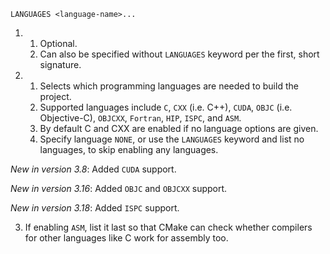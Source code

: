 ```
LANGUAGES <language-name>...
```

1.
    1. Optional.
    2. Can also be specified without `LANGUAGES` keyword per the first, short signature.

2.
    1. Selects which programming languages are needed to build the project.
    2. Supported languages include `C`, `CXX` (i.e. C++), `CUDA`, `OBJC` (i.e. Objective-C), `OBJCXX`, `Fortran`, `HIP`, `ISPC`, and `ASM`.
    3. By default C and CXX are enabled if no language options are given.
    4. Specify language `NONE`, or use the `LANGUAGES` keyword and list no languages, to skip enabling any languages.

*New in version 3.8*: Added `CUDA` support.

*New in version 3.16*: Added `OBJC` and `OBJCXX` support.

*New in version 3.18*: Added `ISPC` support.

3. If enabling `ASM`, list it last so that CMake can check whether compilers for other languages like C work for assembly too.